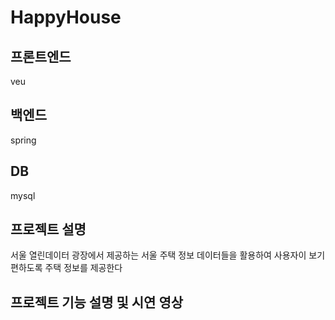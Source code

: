 # HappyHouse

## 프론트엔드

veu

## 백엔드

spring

## DB

mysql

## 프로젝트 설명

서울 열린데이터 광장에서 제공하는 서울 주택 정보 데이터들을 활용하여 사용자이 보기 편하도록 주택 정보를 제공한다

## 프로젝트 기능 설명 및 시연 영상
